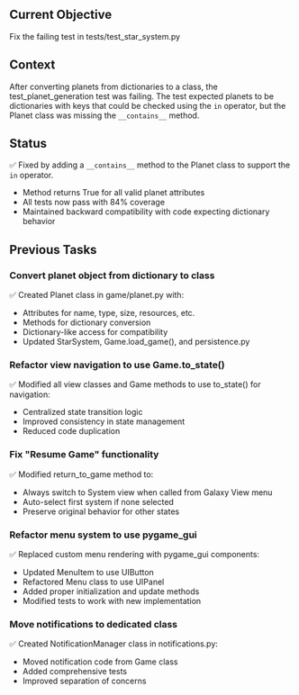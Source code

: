 ## Current Objective
Fix the failing test in tests/test_star_system.py

## Context
After converting planets from dictionaries to a class, the test_planet_generation test was failing. The test expected planets to be dictionaries with keys that could be checked using the `in` operator, but the Planet class was missing the `__contains__` method.

## Status
✅ Fixed by adding a `__contains__` method to the Planet class to support the `in` operator.
- Method returns True for all valid planet attributes
- All tests now pass with 84% coverage
- Maintained backward compatibility with code expecting dictionary behavior

## Previous Tasks

### Convert planet object from dictionary to class
✅ Created Planet class in game/planet.py with:
- Attributes for name, type, size, resources, etc.
- Methods for dictionary conversion
- Dictionary-like access for compatibility
- Updated StarSystem, Game.load_game(), and persistence.py

### Refactor view navigation to use Game.to_state()
✅ Modified all view classes and Game methods to use to_state() for navigation:
- Centralized state transition logic
- Improved consistency in state management
- Reduced code duplication

### Fix "Resume Game" functionality
✅ Modified return_to_game method to:
- Always switch to System view when called from Galaxy View menu
- Auto-select first system if none selected
- Preserve original behavior for other states

### Refactor menu system to use pygame_gui
✅ Replaced custom menu rendering with pygame_gui components:
- Updated MenuItem to use UIButton
- Refactored Menu class to use UIPanel
- Added proper initialization and update methods
- Modified tests to work with new implementation

### Move notifications to dedicated class
✅ Created NotificationManager class in notifications.py:
- Moved notification code from Game class
- Added comprehensive tests
- Improved separation of concerns
